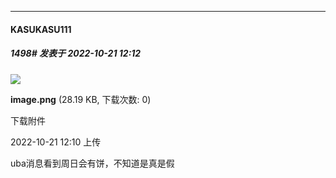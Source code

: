 

*****

####  KASUKASU111  
##### 1498#       发表于 2022-10-21 12:12

<img src="https://img.saraba1st.com/forum/202210/21/121058zbmbb1bz58cqc8mz.png" referrerpolicy="no-referrer">

<strong>image.png</strong> (28.19 KB, 下载次数: 0)

下载附件

2022-10-21 12:10 上传

uba消息看到周日会有饼，不知道是真是假

